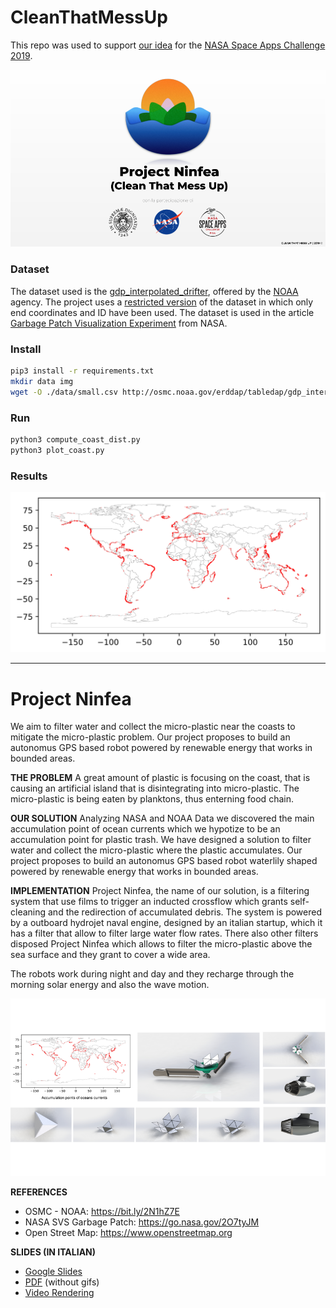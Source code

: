 # CleanThatMessUp
This repo was used to support [our idea](https://2019.spaceappschallenge.org/challenges/earths-oceans/trash-cleanup/teams/cleanthatmessup/project) for the [NASA Space Apps Challenge 2019](https://www.spaceappschallenge.org/).

![Logo](src/logo.png)

### Dataset
The dataset used is the [gdp_interpolated_drifter](http://osmc.noaa.gov/erddap/tabledap/gdp_interpolated_drifter.html), offered by the [NOAA](https://www.noaa.gov/) agency. The project uses a [restricted version](http://osmc.noaa.gov/erddap/tabledap/gdp_interpolated_drifter.csv?ID%2Celat%2Celon&distinct()) of the dataset in which only end coordinates and ID have been used.
The dataset is used in the article [Garbage Patch Visualization Experiment](https://svs.gsfc.nasa.gov/4174) from NASA.

### Install
```bash
pip3 install -r requirements.txt
mkdir data img
wget -O ./data/small.csv http://osmc.noaa.gov/erddap/tabledap/gdp_interpolated_drifter.csv?ID%2Celat%2Celon&distinct()
```

### Run
```bash
python3 compute_coast_dist.py
python3 plot_coast.py
```

### Results
![Target coasts](img/coast.png)

-------------------------------------------------------------------

# Project Ninfea
We aim to filter water and collect the micro-plastic near the coasts to mitigate the micro-plastic problem. Our project proposes to build an autonomus GPS based robot powered by renewable energy that works in bounded areas.


**THE PROBLEM**
A great amount of plastic is focusing on the coast, that is causing an artificial island that is disintegrating into micro-plastic. The micro-plastic is being eaten by planktons, thus enterning food chain.


**OUR SOLUTION**
Analyzing NASA and NOAA Data we discovered the main accumulation point of ocean currents which we hypotize to be an accumulation point for plastic trash. We have designed a solution to filter water and collect the micro-plastic where the plastic accumulates. Our project proposes to build an autonomus GPS based robot waterlily shaped powered by renewable energy that works in bounded areas.


**IMPLEMENTATION**
Project Ninfea, the name of our solution, is a filtering system that use films to trigger an inducted crossflow which grants self-cleaning and the redirection of accumulated debris. The system is powered by a outboard hydrojet naval engine, designed by an italian startup, which it has a filter that allow to filter large water flow rates. There also other filters disposed Project Ninfea which allows to filter the micro-plastic above the sea surface and they grant to cover a wide area.

The robots work during night and day and they recharge through the morning solar energy and also the wave motion.

![Render](src/rendering.png)


**REFERENCES**
- OSMC - NOAA: https://bit.ly/2N1hZ7E
- NASA SVS Garbage Patch: https://go.nasa.gov/2O7tyJM 
- Open Street Map: https://www.openstreetmap.org


**SLIDES (IN ITALIAN)**
- [Google Slides](https://bit.ly/CTMUslide)
- [PDF](src/slides.pdf) (without gifs)
- [Video Rendering](src/rendering.mp4)
